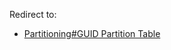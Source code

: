 Redirect to:

*   [Partitioning#GUID Partition Table](/index.php?title=Partitioning&redirect=no#GUID_Partition_Table "Partitioning")